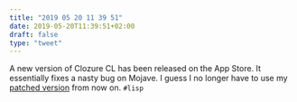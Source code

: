 ```yaml
---
title: "2019 05 20 11 39 51"
date: 2019-05-20T11:39:51+02:00
draft: false
type: "tweet"
---
```

A new version of Clozure CL has been released on the App Store. It essentially fixes a nasty bug on Mojave. I guess I no longer have to use my [patched version](https://github.com/Clozure/ccl/issues/150) from now on. `#lisp`
